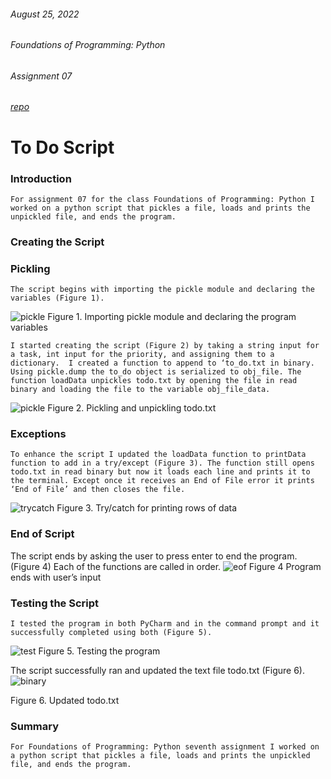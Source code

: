 ###### August 25, 2022
###### Foundations of Programming: Python
###### Assignment 07
###### [repo](https://github.com/kbev12/IntroToProg-Python-Mod07)

# To Do Script

### Introduction

	For assignment 07 for the class Foundations of Programming: Python I worked on a python script that pickles a file, loads and prints the unpickled file, and ends the program.

### Creating the Script

### Pickling
	The script begins with importing the pickle module and declaring the variables (Figure 1). 
 ![pickle](https://user-images.githubusercontent.com/110877101/186582331-e6d3a40a-7a43-4c4d-970c-2ddced25b463.JPG)
Figure 1. Importing pickle module and declaring the program variables

	I started creating the script (Figure 2) by taking a string input for a task, int input for the priority, and assigning them to a dictionary.  I created a function to append to ‘to_do.txt in binary. Using pickle.dump the to_do object is serialized to obj_file. The function loadData unpickles todo.txt by opening the file in read binary and loading the file to the variable obj_file_data.
![pickle](https://user-images.githubusercontent.com/110877101/186581619-81ab7843-4b92-482a-88a2-ad7a83febe2c.JPG)
Figure 2. Pickling and unpickling todo.txt
### Exceptions
	To enhance the script I updated the loadData function to printData function to add in a try/except (Figure 3). The function still opens todo.txt in read binary but now it loads each line and prints it to the terminal. Except once it receives an End of File error it prints ‘End of File’ and then closes the file.
  ![trycatch](https://user-images.githubusercontent.com/110877101/186581886-ab204ced-f3dd-4f9b-9453-2d2ceadc1ba9.JPG)
  Figure 3. Try/catch for printing rows of data
### End of Script
The script ends by asking the user to press enter to end the program. (Figure 4) Each of the functions are called in order. 
![eof](https://user-images.githubusercontent.com/110877101/186582246-b28ea1d1-08b3-4ff7-9e36-8bcaa248778a.jpg) 
Figure 4 Program ends with user’s input
### Testing the Script	
	I tested the program in both PyCharm and in the command prompt and it successfully completed using both (Figure 5).
 ![test](https://user-images.githubusercontent.com/110877101/186582365-b82edf15-d30e-4301-8678-dce90b9df793.JPG)
Figure 5. Testing the program

The script successfully ran and updated the text file todo.txt (Figure 6).
 ![binary](https://user-images.githubusercontent.com/110877101/186582395-af356e27-aab4-4fb6-b8ab-0f40199441be.JPG)

Figure 6. Updated todo.txt


### Summary

	For Foundations of Programming: Python seventh assignment I worked on a python script that pickles a file, loads and prints the unpickled file, and ends the program.

